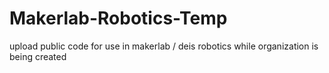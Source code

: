 # Makerlab-Robotics-Temp
upload public code for use in makerlab / deis robotics while organization is being created

